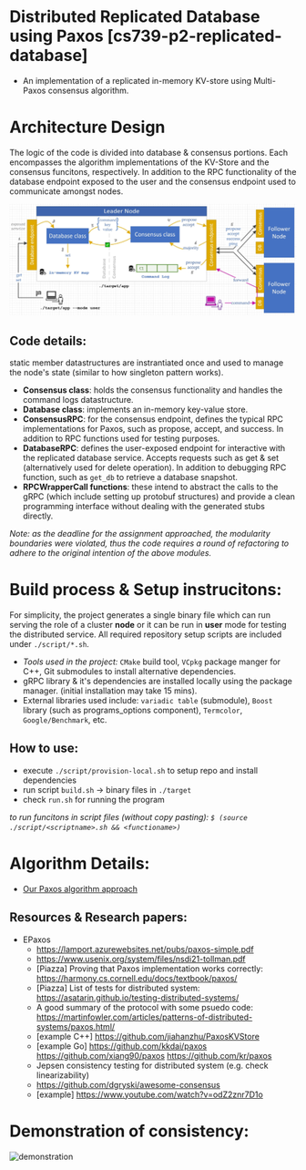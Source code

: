 # Distributed Replicated Database using Paxos [cs739-p2-replicated-database]

- An implementation of a replicated in-memory KV-store using Multi-Paxos consensus algorithm. 

# Architecture Design

The logic of the code is divided into database & consensus portions. Each encompasses the algorithm implementations of the KV-Store and the consensus funcitons, respectively. In addition to the RPC functionality of the database endpoint exposed to the user and the consensus endpoint used to communicate amongst nodes.

![architecture](./documentation/Design%20Architecture.v4.jpg)

## Code details:
static member datastructures are instrantiated once and used to manage the node's state (similar to how  singleton pattern works).  
- **Consensus class**: holds the consensus functionality and handles the command logs datastructure. 
- **Database class**: implements an in-memory key-value store. 
- **ConsensusRPC**: for the consensus endpoint, defines the typical RPC implementations for Paxos, such as propose, accept, and success. In addition to RPC functions used for testing purposes.
- **DatabaseRPC**: defines the user-exposed endpoint for interactive with the replicated database service. Accepts requests such as get & set (alternatively used for delete operation). In addition to debugging RPC function, such as `get_db` to retrieve a database snapshot.
- **RPCWrapperCall functions**: these intend to abstract the calls to the gRPC (which include setting up protobuf structures) and provide a clean programming interface without dealing with the generated stubs directly.

_Note: as the deadline for the assignment approached, the modularity boundaries were violated, thus the code requires a round of refactoring to adhere to the original intention of the above modules._

# Build process & Setup instrucitons: 
For simplicity, the project generates a single binary file which can run serving the role of a cluster **node** or it can be run in **user** mode for testing the distributed service. All required repository setup scripts are included under `./script/*.sh`. 

- _Tools used in the project:_ `CMake` build tool, `VCpkg` package manger for C++, Git submodules to install alternative dependencies.
- gRPC library & it's dependencies are installed locally using the package manager. (initial installation may take 15 mins). 
- External libraries used include: `variadic table` (submodule), `Boost` library (such as programs_options component), `Termcolor`, `Google/Benchmark`, etc.

## How to use: 

- execute `./script/provision-local.sh` to setup repo and install dependencies
- run script `build.sh` → binary files in `./target`
- check `run.sh` for running the program

_to run funcitons in script files (without copy pasting): `$ (source ./script/<scriptname>.sh && <functioname>)`_


# Algorithm Details: 

- [Our Paxos algorithm approach](./documentation/paxos-consensus.md)

## Resources & Research papers: 
- EPaxos 
  - <https://lamport.azurewebsites.net/pubs/paxos-simple.pdf>
  - <https://www.usenix.org/system/files/nsdi21-tollman.pdf>
  - [Piazza] Proving that Paxos implementation works correctly: <https://harmony.cs.cornell.edu/docs/textbook/paxos/>
  - [Piazza] List of tests for distributed system: <https://asatarin.github.io/testing-distributed-systems/>
  - A good summary of the protocol with some psuedo code: <https://martinfowler.com/articles/patterns-of-distributed-systems/paxos.html/>
  - [example C++] <https://github.com/jiahanzhu/PaxosKVStore>
  - [example Go] <https://github.com/kkdai/paxos> <https://github.com/xiang90/paxos> <https://github.com/kr/paxos> 
  - Jepsen consistency testing for distributed system (e.g. check linearizability)
  - <https://github.com/dgryski/awesome-consensus>
  - [example] <https://www.youtube.com/watch?v=odZ2znr7D1o>


# Demonstration of consistency: 
![demonstration](./documentation/demostration-consistency.gif)

